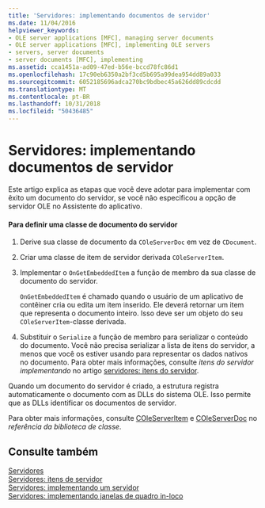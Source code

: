 ```yaml
---
title: 'Servidores: implementando documentos de servidor'
ms.date: 11/04/2016
helpviewer_keywords:
- OLE server applications [MFC], managing server documents
- OLE server applications [MFC], implementing OLE servers
- servers, server documents
- server documents [MFC], implementing
ms.assetid: cca1451a-ad09-47ed-b56e-bccd78fc86d1
ms.openlocfilehash: 17c90eb6350a2bf3cd5b695a99dea954dd89a033
ms.sourcegitcommit: 6052185696adca270bc9bdbec45a626dd89cdcdd
ms.translationtype: MT
ms.contentlocale: pt-BR
ms.lasthandoff: 10/31/2018
ms.locfileid: "50436485"
---
```

# <a name="servers-implementing-server-documents"></a>Servidores: implementando documentos de servidor

Este artigo explica as etapas que você deve adotar para implementar com êxito um documento do servidor, se você não especificou a opção de servidor OLE no Assistente do aplicativo.

#### <a name="to-define-a-server-document-class"></a>Para definir uma classe de documento do servidor

1. Derive sua classe de documento da `COleServerDoc` em vez de `CDocument`.

1. Criar uma classe de item de servidor derivada `COleServerItem`.

1. Implementar o `OnGetEmbeddedItem` a função de membro da sua classe de documento do servidor.

   `OnGetEmbeddedItem` é chamado quando o usuário de um aplicativo de contêiner cria ou edita um item inserido. Ele deverá retornar um item que representa o documento inteiro. Isso deve ser um objeto do seu `COleServerItem`-classe derivada.

1. Substituir o `Serialize` a função de membro para serializar o conteúdo do documento. Você não precisa serializar a lista de itens do servidor, a menos que você os estiver usando para representar os dados nativos no documento. Para obter mais informações, consulte *itens do servidor implementando* no artigo [servidores: itens do servidor](../mfc/servers-server-items.md).

Quando um documento do servidor é criado, a estrutura registra automaticamente o documento com as DLLs do sistema OLE. Isso permite que as DLLs identificar os documentos de servidor.

Para obter mais informações, consulte [COleServerItem](../mfc/reference/coleserveritem-class.md) e [COleServerDoc](../mfc/reference/coleserverdoc-class.md) no *referência da biblioteca de classe*.

## <a name="see-also"></a>Consulte também

[Servidores](../mfc/servers.md)<br/>
[Servidores: itens de servidor](../mfc/servers-server-items.md)<br/>
[Servidores: implementando um servidor](../mfc/servers-implementing-a-server.md)<br/>
[Servidores: implementando janelas de quadro in-loco](../mfc/servers-implementing-in-place-frame-windows.md)

